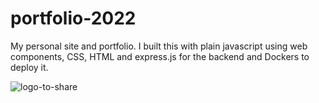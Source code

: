
# portfolio-2022
My personal site and portfolio. I built this with plain javascript using web components, CSS, HTML and express.js for the backend and Dockers to deploy it.

![logo-to-share](https://user-images.githubusercontent.com/47540285/176488254-f6b55a38-5493-4688-b989-958b7e1bea54.png)
